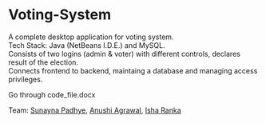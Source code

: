 # Voting-System
A complete desktop application for voting system.  
Tech Stack: Java (NetBeans I.D.E.) and MySQL.  
Consists of two logins (admin & voter) with different controls, declares result of the election.  
Connects frontend to backend, maintaing a database and managing access privileges.  

Go through code_file.docx

Team: [Sunayna Padhye](https://www.linkedin.com/in/sunaynapadhye/), [Anushi Agrawal](https://www.linkedin.com/in/anushi-agrawal-707a36169/), [Isha Ranka](https://www.linkedin.com/in/isha-ranka-0a68a2191/)
